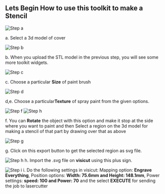 

## Lets Begin How to use this toolkit to make a Stencil

![Step a](/threeJs/docs/a_cover.jpg)

a. Select a 3d model of cover 

![Step b](/threeJs/docs/b_cover.jpg)

b. When you upload the STL model in the previous step, you will see some more toolkit widgets. 

![Step c](/threeJs/docs/c_cover.jpg)

c. Choose a particular **Size** of paint brush 

![Step d](/threeJs/docs/de_cover.jpg)

d,e. Choose a particular**Texture** of spray paint from the given options.

 
![Step f](/threeJs/docs/f_cover.jpg)
![Step h](/threeJs/docs/cover.png)

f. You can **Rotate** the object with this option and make it stop at the side where you want to paint and then Select a region on the 3d model for making a stencil of that part by drawing over that as above

![Step g](/threeJs/docs/g_cover.png)

g. Click on this export button to get the selected region as svg file.

![Step h](/threeJs/docs/visicut_cover1.jpg)
h. Import the .svg file on **visicut** using this plus sign.

![Step i](/threeJs/docs/visicut_cover2.jpg)
i. Do the following settings in visicut: Mapping option: **Engrave Everything**, Position options: **Width: 75.6mm and Height: 148.1mm**, Power settings: **speed: 100 and Power: 70** and the select **EXECUTE** for sending the job to lasercutter
